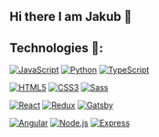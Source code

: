 ## Hi there I am Jakub 👋

## Technologies :wrench::

[![JavaScript](https://img.shields.io/badge/-JavaScript-yellow?style=flat-square&logo=javascript&logoColor=white)]()
[![Python](https://img.shields.io/badge/-Python-green?style=flat-square&logo=python&logoColor=white)]()
[![TypeScript](https://img.shields.io/badge/-TypeScript-blue?style=flat-square&logo=typescript&logoColor=white)]()


[![HTML5](https://img.shields.io/badge/-HTML5-E34F26?style=flat-square&logo=html5&logoColor=white)]()
[![CSS3](https://img.shields.io/badge/-CSS3-1572B6?style=flat-square&logo=css3)]()
[![Sass](https://img.shields.io/badge/-Sass-blueviolet?style=flat-square&logo=Sass)]()

[![React](https://img.shields.io/badge/-React-61dafb?style=flat-square&logo=react&logoColor=white)]()
[![Redux](https://img.shields.io/badge/-Redux-black?style=flat-square&logo=Redux&logoColor=pink)]()
[![Gatsby](https://img.shields.io/badge/-Gatsby-purple?style=flat-square&logo=Gatsby&logoColor=white)]()

[![Angular](https://img.shields.io/badge/-Angular-red?style=flat-square&logo=Angular)]()
[![Node.js](https://img.shields.io/badge/-Node.js-green?style=flat-square&logo=Node.js&logoColor=white)]()
[![Express](https://img.shields.io/badge/-Express-red?style=flat-square&logo=ExpressJS)]()

